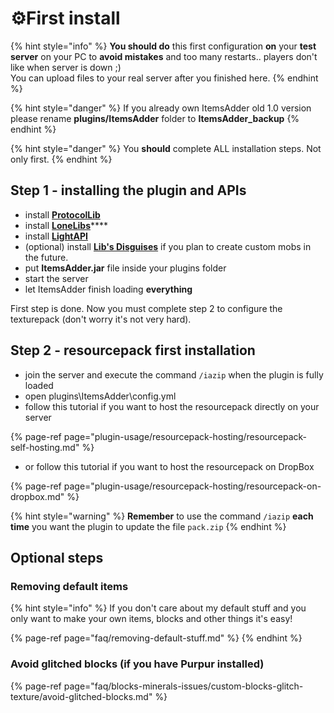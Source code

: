 # ⚙️First install

{% hint style="info" %}
**You should do** this first configuration **on** your **test server** on your PC to **avoid mistakes** and too many restarts.. players don't like when server is down ;\)   
You can upload files to your real server after you finished here.
{% endhint %}

{% hint style="danger" %}
If you already own ItemsAdder old 1.0 version please rename **plugins/ItemsAdder** folder to **ItemsAdder\_backup**
{% endhint %}

{% hint style="danger" %}
You **should** complete ALL installation steps. Not only first.
{% endhint %}


## Step 1 - installing the plugin and APIs

* install [**ProtocolLib**](https://www.spigotmc.org/resources/protocollib.1997/)
* install [**LoneLibs**](https://www.spigotmc.org/resources/lonelibs.75974/)\*\*\*\*
* install [**LightAPI**](https://www.spigotmc.org/resources/lightapi-fork.48247/)
* (optional) install [**Lib's Disguises**](https://www.spigotmc.org/resources/libs-disguises-free.81/) if you plan to create custom mobs in the future.
* put **ItemsAdder.jar** file inside your plugins folder
* start the server
* let ItemsAdder finish loading **everything**

First step is done.
Now you must complete step 2 to configure the texturepack (don't worry it's not very hard).

## Step 2 - resourcepack first installation

* join the server and execute the command `/iazip` when the plugin is fully loaded
* open plugins\ItemsAdder\config.yml
* follow this tutorial if you want to host the resourcepack directly on  your server

{% page-ref page="plugin-usage/resourcepack-hosting/resourcepack-self-hosting.md" %}

* or follow this tutorial if you want to host the resourcepack on DropBox

{% page-ref page="plugin-usage/resourcepack-hosting/resourcepack-on-dropbox.md" %}

{% hint style="warning" %}
**Remember** to use the command `/iazip` **each time** you want the plugin to update the file `pack.zip`
{% endhint %}


## Optional steps

### Removing default items

{% hint style="info" %}
If you don't care about my default stuff and you only want to make your own items, blocks and other things it's easy!

{% page-ref page="faq/removing-default-stuff.md" %}
{% endhint %}

### Avoid glitched blocks \(if you have Purpur installed\)

{% page-ref page="faq/blocks-minerals-issues/custom-blocks-glitch-texture/avoid-glitched-blocks.md" %}



